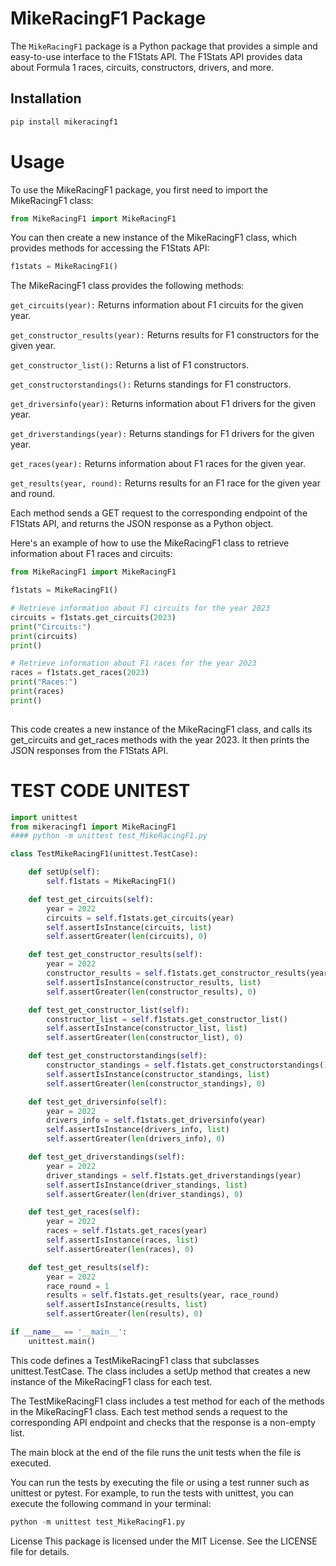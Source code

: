 # MikeRacingF1 Package

The `MikeRacingF1` package is a Python package that provides a simple and easy-to-use interface to the F1Stats API. The F1Stats API provides data about Formula 1 races, circuits, constructors, drivers, and more.

## Installation

```python
pip install mikeracingf1

```
# Usage
To use the MikeRacingF1 package, you first need to import the MikeRacingF1 class:

```python
from MikeRacingF1 import MikeRacingF1
```

You can then create a new instance of the MikeRacingF1 class, which provides methods for accessing the F1Stats API:

```python
f1stats = MikeRacingF1()
```
The MikeRacingF1 class provides the following methods:

`get_circuits(year):` Returns information about F1 circuits for the given year.

`get_constructor_results(year):` Returns results for F1 constructors for the given year.

`get_constructor_list():` Returns a list of F1 constructors.

`get_constructorstandings():` Returns standings for F1 constructors.

`get_driversinfo(year):` Returns information about F1 drivers for the given year.

`get_driverstandings(year):` Returns standings for F1 drivers for the given year.

`get_races(year):` Returns information about F1 races for the given year.

`get_results(year, round):` Returns results for an F1 race for the given year and round.

Each method sends a GET request to the corresponding endpoint of the F1Stats API, and returns the JSON response as a Python object.

Here's an example of how to use the MikeRacingF1 class to retrieve information about F1 races and circuits:

```python
from MikeRacingF1 import MikeRacingF1

f1stats = MikeRacingF1()

# Retrieve information about F1 circuits for the year 2023
circuits = f1stats.get_circuits(2023)
print("Circuits:")
print(circuits)
print()

# Retrieve information about F1 races for the year 2023
races = f1stats.get_races(2023)
print("Races:")
print(races)
print()
    
 ```
This code creates a new instance of the MikeRacingF1 class, and calls its get_circuits and get_races methods with the year 2023. It then prints the JSON responses from the F1Stats API.

# TEST CODE UNITEST
```python
import unittest
from mikeracingf1 import MikeRacingF1
#### python -m unittest test_MikeRacingF1.py

class TestMikeRacingF1(unittest.TestCase):

    def setUp(self):
        self.f1stats = MikeRacingF1()

    def test_get_circuits(self):
        year = 2022
        circuits = self.f1stats.get_circuits(year)
        self.assertIsInstance(circuits, list)
        self.assertGreater(len(circuits), 0)

    def test_get_constructor_results(self):
        year = 2022
        constructor_results = self.f1stats.get_constructor_results(year)
        self.assertIsInstance(constructor_results, list)
        self.assertGreater(len(constructor_results), 0)

    def test_get_constructor_list(self):
        constructor_list = self.f1stats.get_constructor_list()
        self.assertIsInstance(constructor_list, list)
        self.assertGreater(len(constructor_list), 0)

    def test_get_constructorstandings(self):
        constructor_standings = self.f1stats.get_constructorstandings()
        self.assertIsInstance(constructor_standings, list)
        self.assertGreater(len(constructor_standings), 0)

    def test_get_driversinfo(self):
        year = 2022
        drivers_info = self.f1stats.get_driversinfo(year)
        self.assertIsInstance(drivers_info, list)
        self.assertGreater(len(drivers_info), 0)

    def test_get_driverstandings(self):
        year = 2022
        driver_standings = self.f1stats.get_driverstandings(year)
        self.assertIsInstance(driver_standings, list)
        self.assertGreater(len(driver_standings), 0)

    def test_get_races(self):
        year = 2022
        races = self.f1stats.get_races(year)
        self.assertIsInstance(races, list)
        self.assertGreater(len(races), 0)

    def test_get_results(self):
        year = 2022
        race_round = 1
        results = self.f1stats.get_results(year, race_round)
        self.assertIsInstance(results, list)
        self.assertGreater(len(results), 0)

if __name__ == '__main__':
    unittest.main()
```
This code defines a TestMikeRacingF1 class that subclasses unittest.TestCase. The class includes a setUp method that creates a new instance of the MikeRacingF1 class for each test.

The TestMikeRacingF1 class includes a test method for each of the methods in the MikeRacingF1 class. Each test method sends a request to the corresponding API endpoint and checks that the response is a non-empty list.

The main block at the end of the file runs the unit tests when the file is executed.

You can run the tests by executing the file or using a test runner such as unittest or pytest. For example, to run the tests with unittest, you can execute the following command in your terminal:

```python
python -m unittest test_MikeRacingF1.py
```



License
This package is licensed under the MIT License. See the LICENSE file for details.





